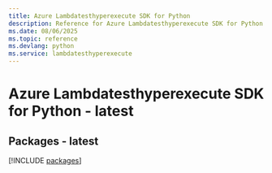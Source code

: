 ```yaml
---
title: Azure Lambdatesthyperexecute SDK for Python
description: Reference for Azure Lambdatesthyperexecute SDK for Python
ms.date: 08/06/2025
ms.topic: reference
ms.devlang: python
ms.service: lambdatesthyperexecute
---
```

# Azure Lambdatesthyperexecute SDK for Python - latest
## Packages - latest
[!INCLUDE [packages](lambdatesthyperexecute-index.md)]
